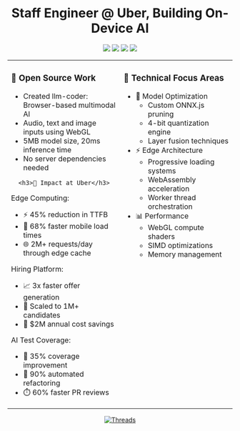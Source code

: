 <h1 align="center">Staff Engineer @ Uber, Building On-Device AI</h1>

<div align="center">
  <img src="https://img.shields.io/badge/TypeScript-007ACC?style=for-the-badge&logo=typescript&logoColor=white"/>
  <img src="https://img.shields.io/badge/Go-00ADD8?style=for-the-badge&logo=go&logoColor=white"/>
  <img src="https://img.shields.io/badge/WebAssembly-654FF0?style=for-the-badge&logo=webassembly&logoColor=white"/>
  <img src="https://img.shields.io/badge/TensorFlow.js-FF6F00?style=for-the-badge&logo=tensorflow&logoColor=white"/>
</div>

<table>
  <tr>
    <td width="50%" valign="top">
      <h3>🚀 Open Source Work</h3>
      <ul>
        <li>Created llm-coder: Browser-based multimodal AI</li>
        <li>Audio, text and image inputs using WebGL</li>
        <li>5MB model size, 20ms inference time</li>
        <li>No server dependencies needed</li>
      </ul>
      
      <h3>💼 Impact at Uber</h3>
      
Edge Computing:
- ⚡️ 45% reduction in TTFB
- 📱 68% faster mobile load times
- 🌐 2M+ requests/day through edge cache

Hiring Platform:
- 📈 3x faster offer generation
- 👥 Scaled to 1M+ candidates
- 💸 $2M annual cost savings

AI Test Coverage:
- 🎯 35% coverage improvement
- 🔄 90% automated refactoring
- ⏱️ 60% faster PR reviews
    </td>
    <td width="50%" valign="top">
      <h3>🎯 Technical Focus Areas</h3>
      <ul>
        <li>🧠 Model Optimization
          <ul>
            <li>Custom ONNX.js pruning</li>
            <li>4-bit quantization engine</li>
            <li>Layer fusion techniques</li>
          </ul>
        </li>
        <li>⚡ Edge Architecture
          <ul>
            <li>Progressive loading systems</li>
            <li>WebAssembly acceleration</li>
            <li>Worker thread orchestration</li>
          </ul>
        </li>
        <li>📊 Performance
          <ul>
            <li>WebGL compute shaders</li>
            <li>SIMD optimizations</li>
            <li>Memory management</li>
          </ul>
        </li>
      </ul>
    </td>
  </tr>
</table>

<div align="center">
  <a href="https://threads.net/pauldufour">
    <img src="https://img.shields.io/static/v1?style=for-the-badge&message=Follow&color=000000&logo=threads&logoColor=FFFFFF&label=THREADS" alt="Threads"/>
  </a>
</div>
